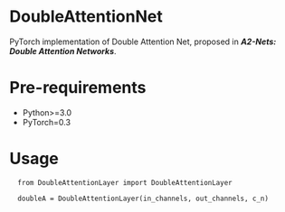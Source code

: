 # DoubleAttentionNet
PyTorch implementation of Double Attention Net, proposed in ***A2-Nets: Double Attention Networks***.



# Pre-requirements

 - Python>=3.0
 - PyTorch=0.3
    
# Usage
 
```
  from DoubleAttentionLayer import DoubleAttentionLayer
  
  doubleA = DoubleAttentionLayer(in_channels, out_channels, c_n)
```
 

